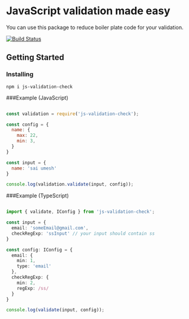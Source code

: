 # JavaScript validation made easy

You can use this package to reduce boiler plate code for your validation.

[![Build Status](https://travis-ci.com/saiumesh535/js-validation.svg?branch=master)](https://travis-ci.com/saiumesh535/js-validation)

## Getting Started

### Installing

```
npm i js-validation-check
```

###Example (JavaScript)

```js

const validation = require('js-validation-check');

const config = {
  name: {
    max: 22,
    min: 3,
  }
}

const input = {
  name: 'sai umesh'
}

console.log(validation.validate(input, config));


```

###Example (TypeScript)

```ts

import { validate, IConfig } from 'js-validation-check';

const input = {
  email: 'someEmail@gmail.com',
  checkRegExp: 'ssInput' // your input should contain ss
}

const config: IConfig = {
  email: {
    min: 1,
    type: 'email'
  },
  checkRegExp: {
    min: 2,
    regExp: /ss/
  }
}

console.log(validate(input, config));

```